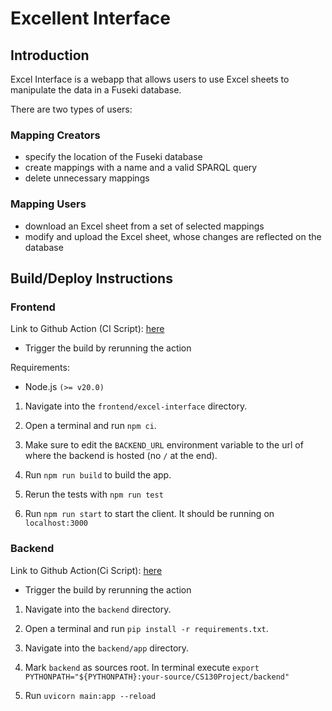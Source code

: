# Excellent Interface

## Introduction

Excel Interface is a webapp that allows users to use Excel sheets to manipulate the data in a Fuseki database.

There are two types of users:

### Mapping Creators

- specify the location of the Fuseki database
- create mappings with a name and a valid SPARQL query
- delete unnecessary mappings

### Mapping Users

- download an Excel sheet from a set of selected mappings
- modify and upload the Excel sheet, whose changes are reflected on the database

## Build/Deploy Instructions

### Frontend

Link to Github Action (CI Script): [here](https://github.com/dinoplane/CS130Project/blob/main/.github/workflows/node.js.yml)
- Trigger the build by rerunning the action

Requirements:

- Node.js `(>= v20.0)`

1. Navigate into the `frontend/excel-interface` directory.

2. Open a terminal and run `npm ci`.

3. Make sure to edit the `BACKEND_URL` environment variable to the url of where the backend is hosted (no `/` at the end).

4. Run `npm run build` to build the app.

5. Rerun the tests with `npm run test` 
  
6. Run `npm run start` to start the client. It should be running on `localhost:3000`

### Backend
Link to Github Action(Ci Script): [here](https://github.com/dinoplane/CS130Project/blob/main/.github/workflows/python-package.yml)
- Trigger the build by rerunning the action

1. Navigate into the `backend` directory.

2. Open a terminal and run `pip install -r requirements.txt`.

3. Navigate into the `backend/app` directory.
4. Mark `backend` as sources root. In terminal execute `export PYTHONPATH="${PYTHONPATH}:your-source/CS130Project/backend"
`
5. Run `uvicorn main:app --reload`
